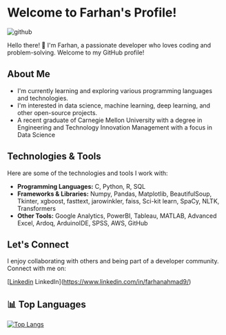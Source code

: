 # Welcome to Farhan's Profile!
![github](https://img.shields.io/badge/GitHub-000000?style=for-the-badge&logo=GitHub&logoColor=white) 

Hello there! 👋 I'm Farhan, a passionate developer who loves coding and problem-solving. Welcome to my GitHub profile!

##  About Me

-  I'm currently learning and exploring various programming languages and technologies.
-  I'm interested in data science, machine learning, deep learning, and other open-source projects.
-  A recent graduate of Carnegie Mellon University with a degree in Engineering and Technology Innovation Management with a focus in Data Science

## Technologies & Tools

Here are some of the technologies and tools I work with:

- **Programming Languages:** C, Python, R, SQL 
- **Frameworks & Libraries:** Numpy, Pandas, Matplotlib, BeautifulSoup, Tkinter, xgboost, fasttext, jarowinkler, faiss, Sci-kit learn, SpaCy, NLTK, Transformers
- **Other Tools:** Google Analytics, PowerBI, Tableau, MATLAB, Advanced Excel, Ardoq, ArduinoIDE, SPSS, AWS, GitHub

## Let's Connect

I enjoy collaborating with others and being part of a developer community. Connect with me on:

[[Linkedin](https://i.stack.imgur.com/gVE0j.png) LinkedIn](https://www.linkedin.com/in/farhanahmad9/)


## 📊 Top Languages

[![Top Langs](https://github-readme-stats.vercel.app/api/top-langs/?username=farhanah09)](https://github.com/farhanah09/github-readme-stats)

